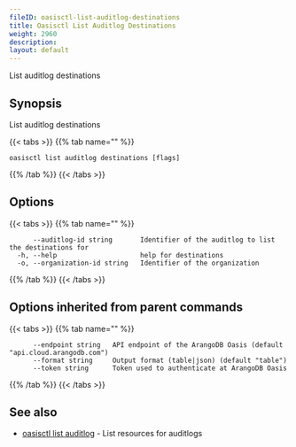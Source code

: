 ```yaml
---
fileID: oasisctl-list-auditlog-destinations
title: Oasisctl List Auditlog Destinations
weight: 2960
description: 
layout: default
---
```

List auditlog destinations

## Synopsis

List auditlog destinations

{{< tabs >}}
{{% tab name="" %}}
```
oasisctl list auditlog destinations [flags]
```
{{% /tab %}}
{{< /tabs >}}

## Options

{{< tabs >}}
{{% tab name="" %}}
```
      --auditlog-id string       Identifier of the auditlog to list the destinations for
  -h, --help                     help for destinations
  -o, --organization-id string   Identifier of the organization
```
{{% /tab %}}
{{< /tabs >}}

## Options inherited from parent commands

{{< tabs >}}
{{% tab name="" %}}
```
      --endpoint string   API endpoint of the ArangoDB Oasis (default "api.cloud.arangodb.com")
      --format string     Output format (table|json) (default "table")
      --token string      Token used to authenticate at ArangoDB Oasis
```
{{% /tab %}}
{{< /tabs >}}

## See also

* [oasisctl list auditlog](oasisctl-list-auditlog)	 - List resources for auditlogs

